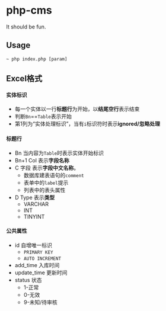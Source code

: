 # php-cms

It should be fun.

## Usage

`~ php index.php [param]`

## Excel格式

#### 实体标识

- 每一个实体以一行**标题行**为开始，以**结尾空行**表示结束
- 判断`Bn`==`Table`表示开始
- 第1列为“实体处理标识”，当有`i`标识符时表示**ignored/忽略处理**

#### 标题行

- Bn 当内容为`Table`时表示实体开始标识
- Bn+1 Col 表示**字段名称**
- C 字段 表示**字段中文名称**。
    - 数据库建表语句的`comment`
    - 表单中的`label`提示
    - 列表中的表头属性
- D Type 表示**类型**
    - VARCHAR
    - INT
    - TINYINT
    
#### 公共属性

- id 自增唯一标识
    - `PRIMARY KEY`
    - `AUTO INCREMENT`
- add_time 入库时间
- update_time 更新时间
- status 状态
    - 1-正常
    - 0-无效
    - 9-未知/待审核
    
#### 
    

